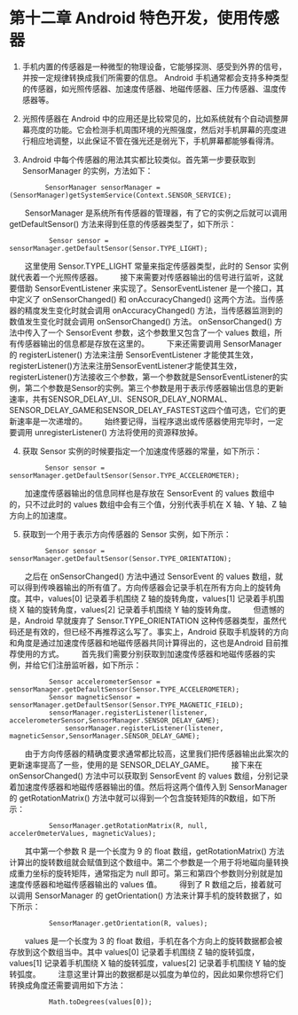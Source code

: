# 第十二章 Android 特色开发，使用传感器
1. 手机内置的传感器是一种微型的物理设备，它能够探测、感受到外界的信号，并按一定规律转换成我们所需要的信息。 Android 手机通常都会支持多种类型的传感器，如光照传感器、加速度传感器、地磁传感器、压力传感器、温度传感器等。

2. 光照传感器在 Android 中的应用还是比较常见的，比如系统就有个自动调整屏幕亮度的功能。它会检测手机周围环境的光照强度，然后对手机屏幕的亮度进行相应地调整，以此保证不管在强光还是弱光下，手机屏幕都能够看得清。

3. Android 中每个传感器的用法其实都比较类似。首先第一步要获取到 SensorManager 的实例，方法如下：
```
         SensorManager sensorManager = (SensorManager)getSystemService(Context.SENSOR_SERVICE);
```
　　SensorManager 是系统所有传感器的管理器，有了它的实例之后就可以调用 getDefaultSensor() 方法来得到任意的传感器类型了，如下所示：
```
	      Sensor sensor = sensorManager.getDefaultSensor(Sensor.TYPE_LIGHT);
```
　　这里使用 Sensor.TYPE_LIGHT 常量来指定传感器类型，此时的 Sensor 实例就代表着一个光照传感器。
　　接下来需要对传感器输出的信号进行监听，这就要借助 SensorEventListener 来实现了。SensorEventListener 是一个接口，其中定义了 onSensorChanged() 和 onAccuracyChanged() 这两个方法。当传感器的精度发生变化时就会调用 onAccuracyChanged() 方法，当传感器监测到的数值发生变化时就会调用 onSensorChanged() 方法。 onSensorChanged() 方法中传入了一个 SensorEvent 参数，这个参数里又包含了一个 values 数组，所有传感器输出的信息都是存放在这里的。
　　下来还需要调用 SensorManager 的 registerListener() 方法来注册 SensorEventListener 才能使其生效，registerListener()方法来注册SensorEventListener才能使其生效，registerListener()方法接收三个参数，第一个参数就是SensorEventListener的实例，第二个参数是Sensor的实例。第三个参数是用于表示传感器输出信息的更新速率，共有SENSOR_DELAY_UI、SENSOR_DELAY_NORMAL、SENSOR_DELAY_GAME和SENSOR_DELAY_FASTEST这四个值可选，它们的更新速率是一次递增的。
　　始终要记得，当程序退出或传感器使用完毕时，一定要调用 unregisterListener() 方法将使用的资源释放掉。

4. 获取 Sensor 实例的时候要指定一个加速度传感器的常量，如下所示：
```
         Sensor sensor = sensorManager.getDefaultSensor(Sensor.TYPE_ACCELEROMETER);
```
　　加速度传感器输出的信息同样也是存放在 SensorEvent 的 values 数组中的，只不过此时的 values 数组中会有三个值，分别代表手机在 X 轴、Y 轴、Z 轴方向上的加速度。

5. 获取到一个用于表示方向传感器的 Sensor 实例，如下所示：
```
         Sensor sensor = sensorManager.getDefaultSensor(Sensor.TYPE_ORIENTATION);
```
　　之后在 onSensorChanged() 方法中通过 SensorEvent 的 values 数组，就可以得到传唤器输出的所有值了。方向传感器会记录手机在所有方向上的旋转角度。其中，values[0] 记录着手机围绕 Z 轴的旋转角度，values[1] 记录着手机围绕 X 轴的旋转角度，values[2] 记录着手机围绕 Y 轴的旋转角度。
　　但遗憾的是，Android 早就废弃了 Sensor.TYPE_ORIENTATION 这种传感器类型，虽然代码还是有效的，但已经不再推荐这么写了。事实上，Android 获取手机旋转的方向和角度是通过加速度传感器和地磁传感器共同计算得出的，这也是Android 目前推荐使用的方式。
　　首先我们需要分别获取到加速度传感器和地磁传感器的实例，并给它们注册监听器，如下所示：
```
	      Sensor accelerometerSensor = sensorManager.getDefaultSensor(Sensor.TYPE_ACCELEROMETER);
	      Sensor magneticSensor = sensorManager.getDefaultSensor(Sensor.TYPE_MAGNETIC_FIELD);
	      sensorManager.registerListener(listener, accelerometerSensor,SensorManager.SENSOR_DELAY_GAME);
              sensorManager.registerListener(listener, magneticSensor,SensorManager.SENSOR_DELAY_GAME);
```
　　由于方向传感器的精确度要求通常都比较高，这里我们把传感器输出此案次的更新速率提高了一些，使用的是 SENSOR_DELAY_GAME。
　　接下来在 onSensorChanged() 方法中可以获取到 SensorEvent 的 values 数组，分别记录着加速度传感器和地磁传感器输出的值。然后将这两个值传入到 SensorManager 的 getRotationMatrix() 方法中就可以得到一个包含旋转矩阵的R数组，如下所示：
```
	      SensorManager.getRotationMatrix(R, null, acceler0meterValues, magneticValues);
```
　　其中第一个参数 R 是一个长度为 9 的 float 数组，getRotationMatrix() 方法计算出的旋转数组就会赋值到这个数组中。第二个参数是一个用于将地磁向量转换成重力坐标的旋转矩阵，通常指定为 null 即可。第三和第四个参数则分别就是加速度传感器和地磁传感器输出的 values 值。
　　得到了 R 数组之后，接着就可以调用 SensorManager 的 getOrientation() 方法来计算手机的旋转数据了，如下所示：
```
	      SensorManager.getOrientation(R, values);
```
　　values 是一个长度为 3 的 float 数组，手机在各个方向上的旋转数据都会被存放到这个数组当中。其中 values[0] 记录着手机围绕 Z 轴的旋转弧度，values[1] 记录着手机围绕 X 轴的旋转弧度，values[2] 记录着手机围绕 Y 轴的旋转弧度。
　　注意这里计算出的数据都是以弧度为单位的，因此如果你想将它们转换成角度还需要调用如下方法：
```
	      Math.toDegrees(values[0]);
```

